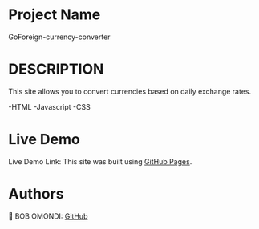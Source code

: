 # Project Name
GoForeign-currency-converter

# DESCRIPTION
This site allows you to convert currencies based on daily exchange rates. 

-HTML -Javascript -CSS

# Live Demo
Live Demo Link: This site was built using [GitHub Pages](https://bob-omondi.github.io/GoForeign-currency-converter/).


# Authors
👤 BOB OMONDI: [GitHub](https://github.com/bob-omondi)



